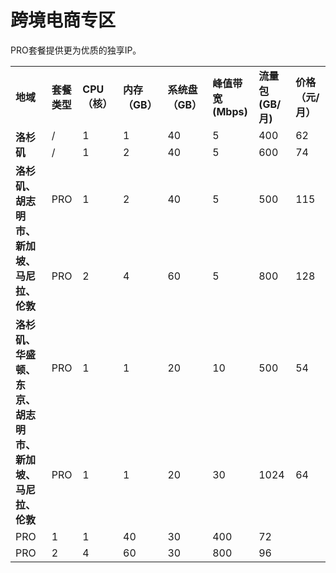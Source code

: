 # 跨境电商专区
PRO套餐提供更为优质的独享IP。
  <table>
  	<tr>
  		<td  rowspan = "1"> <b>地域<b> </td>
  		<td  rowspan = "1"> <b>套餐类型<b> </td>
      <td  rowspan = "1"> <b>CPU（核）<b> </td>
      <td  rowspan = "1"> <b>内存（GB）<b> </td>
      <td  rowspan = "1"> <b>系统盘（GB）<b> </td>
      <td  rowspan = "1"> <b>峰值带宽(Mbps)<b> </td>
      <td  rowspan = "1"> <b>流量包(GB/月)<b> </td>
      <td  rowspan = "1"> <b>价格（元/月）<b> </td>
  	</tr>
  	<tr>
  		<td  rowspan = "2"> <b>洛杉矶<b> </td>
  		<td> /</td>
  		<td> 1</td>
  		<td> 1</td>
  		<td> 40</td>
  		<td> 5</td>
  		<td> 400</td>
  		<td> 62</td>
  	</tr>
  	<tr>
  		<td> /</td>
  		<td> 1</td>
  		<td> 2</td>
  		<td> 40</td>
  		<td> 5</td>
  		<td> 600</td>
  		<td> 74</td>
  	</tr>
  	<tr>
  		<td  rowspan = "2"> <b>洛杉矶、胡志明市、新加坡、马尼拉、伦敦<b> </td>
  		<td> PRO</td>
  		<td> 1</td>
  		<td> 2</td>
  		<td> 40</td>
  		<td> 5</td>
  		<td> 500</td>
  		<td> 115</td>
  	</tr>
  	<tr>
  		<td> PRO</td>
  		<td> 2</td>
  		<td> 4</td>
  		<td> 60</td>
  		<td> 5</td>
  		<td> 800</td>
  		<td> 128</td>
  	</tr>
  	<tr>
  		<td  rowspan = "2"> <b>洛杉矶、华盛顿、东京、胡志明市、新加坡、马尼拉、伦敦<b> </td>
  		<td> PRO</td>
  		<td> 1</td>
  		<td> 1</td>
  		<td> 20</td>
  		<td> 10</td>
  		<td> 500</td>
  		<td> 54</td>
  	</tr>
  	<tr>
  		<td> PRO</td>
  		<td> 1</td>
  		<td> 1</td>
  		<td> 20</td>
  		<td> 30</td>
  		<td> 1024</td>
  		<td> 64</td>
  	</tr>
    	<tr>
  		<td> PRO</td>
  		<td> 1</td>
  		<td> 1</td>
  		<td> 40</td>
  		<td> 30</td>
  		<td> 400</td>
  		<td> 72</td>
  	</tr>
    	<tr>
  		<td> PRO</td>
  		<td> 2</td>
  		<td> 4</td>
  		<td> 60</td>
  		<td> 30</td>
  		<td> 800</td>
  		<td> 96</td>
  	</tr>
  </table>
